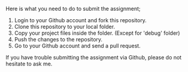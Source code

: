 Here is what you need to do to submit the assignment;

1. Login to your Github account and fork this repository.
2. Clone this repository to your local folder.
3. Copy your project files inside the folder. (Except for 'debug' folder)
4. Push the changes to the repository.
5. Go to your Github account and send a pull request.

If you have trouble submitting the assignment via Github, please do not hesitate to ask me.
